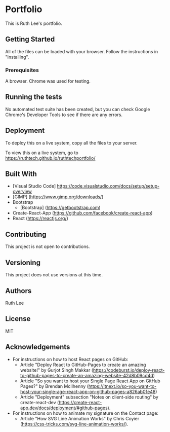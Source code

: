 # Portfolio 
This is Ruth Lee's portfolio. 

## Getting Started
All of the files can be loaded with your browser. Follow the instructions in "Installing".

### Prerequisites
A browser. Chrome was used for testing. 

## Running the tests
No automated test suite has been created, but you can check Google Chrome's Developer Tools to see if there are any errors. 

## Deployment
To deploy this on a live system, copy all the files to your server. 

To view this on a live system, go to https://ruthtech.github.io/ruthtechportfolio/

## Built With
* [Visual Studio Code] https://code.visualstudio.com/docs/setup/setup-overview
* [GIMP] (https://www.gimp.org/downloads/)
* Bootstrap
     * [Bootstrap] (https://getbootstrap.com)
* Create-React-App (https://github.com/facebook/create-react-app)
* React (https://reactjs.org/)


## Contributing
This project is not open to contributions.

## Versioning
This project does not use versions at this time. 

## Authors
Ruth Lee

## License
MIT

## Acknowledgements
* For instructions on how to host React pages on GitHub:
     * Article "Deploy React to GitHub-Pages to create an amazing website!" by Gurjot Singh Makkar (https://codeburst.io/deploy-react-to-github-pages-to-create-an-amazing-website-42d8b09cd4d)
     * Article "So you want to host your Single Page React App on GitHub Pages?" by Brendan McIlhenny (https://itnext.io/so-you-want-to-host-your-single-age-react-app-on-github-pages-a826ab01e48)
     * Article "Deployment" subsection "Notes on client-side routing" by create-react-dev (https://create-react-app.dev/docs/deployment/#github-pages).
* For instructions on how to animate my signature on the Contact page:
     * Article "How SVG Line Animation Works" by Chris Coyier (https://css-tricks.com/svg-line-animation-works/).
     
     
